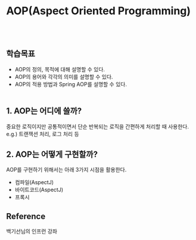 # AOP(Aspect Oriented Programming)
<br></br>

## 학습목표
* AOP의 정의, 목적에 대해 설명할 수 있다.
* AOP의 용어와 각각의 의미를 설명할 수 있다.
* AOP의 적용 방법과 Spring AOP를 설명할 수 있다.
<br></br>

## 1. AOP는 어디에 쓸까?
중요한 로직이지만 공통적이면서 단순 반복되는 로직을 간편하게 처리할 때 사용한다.  
e.g.) 트랜잭션 처리, 로그 처리 등

## 2. AOP는 어떻게 구현할까?
AOP를 구현하기 위해서는 아래 3가지 시점을 활용한다.
* 컴파일(AspectJ)
* 바이트코드(AspectJ)
* 프록시

## Reference
백기선님의 인프런 강좌

